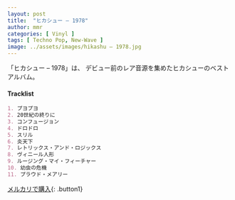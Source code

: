 ```yaml
---
layout: post
title:  "ヒカシュー – 1978"
author: mmr
categories: [ Vinyl ]
tags: [ Techno Pop, New-Wave ]
image: ../assets/images/hikashu – 1978.jpg
---
```


「ヒカシュー – 1978」は、
デビュー前のレア音源を集めたヒカシューのベストアルバム。

#### Tracklist
```md
1. プヨプヨ
2. 20世紀の終りに
3. コンフュージョン
4. ドロドロ
5. スリル
6. 炎天下
7. レトリックス・アンド・ロジックス
8. ヴィニール人形
9. ルージング・マイ・フィーチャー
10. 幼虫の危機
11. プラウド・メアリー
```

[メルカリで購入](https://jp.mercari.com/item/m74857921785?afid=6142608987){: .button1}
